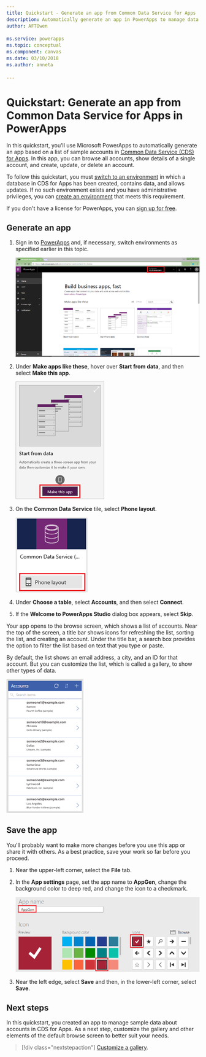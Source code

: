 ```yaml
---
title: Quickstart - Generate an app from Common Data Service for Apps | Microsoft Docs
description: Automatically generate an app in PowerApps to manage data in Common Data Service for Apps
author: AFTOwen

ms.service: powerapps
ms.topic: conceptual
ms.component: canvas
ms.date: 03/10/2018
ms.author: anneta

---
```

# Quickstart: Generate an app from Common Data Service for Apps in PowerApps

In this quickstart, you'll use Microsoft PowerApps to automatically generate an app based on a list of sample accounts in [Common Data Service (CDS) for Apps](../common-data-service/data-platform-intro.md). In this app, you can browse all accounts, show details of a single account, and create, update, or delete an account.

To follow this quickstart, you must [switch to an environment](working-with-environments.md) in which a database in CDS for Apps has been created, contains data, and allows updates. If no such environment exists and you have administrative privileges, you can [create an environment](../../administrator/environments-administration.md#create-an-environment) that meets this requirement.

If you don't have a license for PowerApps, you can [sign up for free](../signup-for-powerapps.md).

## Generate an app
1. Sign in to [PowerApps](https://web.powerapps.com) and, if necessary, switch environments as specified earlier in this topic.

	![PowerApps home page](./media/data-platform-create-app/sign-in.png)

1. Under **Make apps like these**, hover over **Start from data**, and then select **Make this app**.

	![Option to create an app](./media/data-platform-create-app/make-this-app.png)

1. On the **Common Data Service** tile, select **Phone layout**.

	![Connection tile](./media/data-platform-create-app/connection-tile.png)

1. Under **Choose a table**, select **Accounts**, and then select **Connect**.

1. If the **Welcome to PowerApps Studio** dialog box appears, select **Skip**.

Your app opens to the browse screen, which shows a list of accounts. Near the top of the screen, a title bar shows icons for refreshing the list, sorting the list, and creating an account. Under the title bar, a search box provides the option to filter the list based on text that you type or paste. 

By default, the list shows an email address, a city, and an ID for that account. But you can customize the list, which is called a gallery, to show other types of data.

![Browse screen](./media/data-platform-create-app/browse-screen.png)

## Save the app
You'll probably want to make more changes before you use this app or share it with others. As a best practice, save your work so far before you proceed.

1. Near the upper-left corner, select the **File** tab.

1. In the **App settings** page, set the app name to **AppGen**, change the background color to deep red, and change the icon to a checkmark.

	![App settings page](./media/data-platform-create-app/app-settings.png)

1. Near the left edge, select **Save** and then, in the lower-left corner, select **Save**.

## Next steps
In this quickstart, you created an app to manage sample data about accounts in CDS for Apps. As a next step, customize the gallery and other elements of the default browse screen to better suit your needs.

> [!div class="nextstepaction"]
> [Customize a gallery](customize-layout-sharepoint.md).

